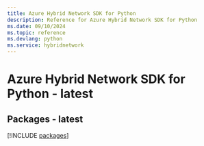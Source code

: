 ```yaml
---
title: Azure Hybrid Network SDK for Python
description: Reference for Azure Hybrid Network SDK for Python
ms.date: 09/10/2024
ms.topic: reference
ms.devlang: python
ms.service: hybridnetwork
---
```

# Azure Hybrid Network SDK for Python - latest
## Packages - latest
[!INCLUDE [packages](hybrid-network-index.md)]